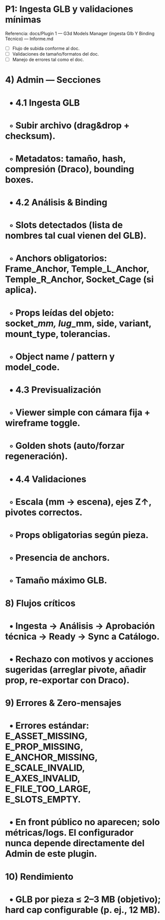 # P1: Ingesta GLB y validaciones mínimas

Referencia: docs/Plugin 1 — G3d Models Manager (ingesta Glb Y Binding Técnico) — Informe.md

- [ ] Flujo de subida conforme al doc.
- [ ] Validaciones de tamaño/formatos del doc.
- [ ] Manejo de errores tal como el doc.

# 4) Admin — Secciones
#     • 4.1 Ingesta GLB
#         ◦ Subir archivo (drag&drop + checksum).
#         ◦ Metadatos: tamaño, hash, compresión (Draco), bounding boxes.
#     • 4.2 Análisis & Binding
#         ◦ Slots detectados (lista de nombres tal cual vienen del GLB).
#         ◦ Anchors obligatorios: Frame_Anchor, Temple_L_Anchor, Temple_R_Anchor, Socket_Cage (si aplica).
#         ◦ Props leídas del objeto: socket_*_mm, lug_*_mm, side, variant, mount_type, tolerancias.
#         ◦ Object name / pattern y model_code.
#     • 4.3 Previsualización
#         ◦ Viewer simple con cámara fija + wireframe toggle.
#         ◦ Golden shots (auto/forzar regeneración).
#     • 4.4 Validaciones
#         ◦ Escala (mm → escena), ejes Z↑, pivotes correctos.
#         ◦ Props obligatorias según pieza.
#         ◦ Presencia de anchors.
#         ◦ Tamaño máximo GLB.

# 8) Flujos críticos
#     • Ingesta → Análisis → Aprobación técnica → Ready → Sync a Catálogo.
#     • Rechazo con motivos y acciones sugeridas (arreglar pivote, añadir prop, re-exportar con Draco).

# 9) Errores \& Zero-mensajes
#     • Errores estándar: E_ASSET_MISSING, E_PROP_MISSING, E_ANCHOR_MISSING, E_SCALE_INVALID, E_AXES_INVALID, E_FILE_TOO_LARGE, E_SLOTS_EMPTY.
#     • En front público no aparecen; solo métricas/logs. El configurador nunca depende directamente del Admin de este plugin.

# 10) Rendimiento
#     • GLB por pieza ≤ 2–3 MB (objetivo); hard cap configurable (p. ej., 12 MB).
